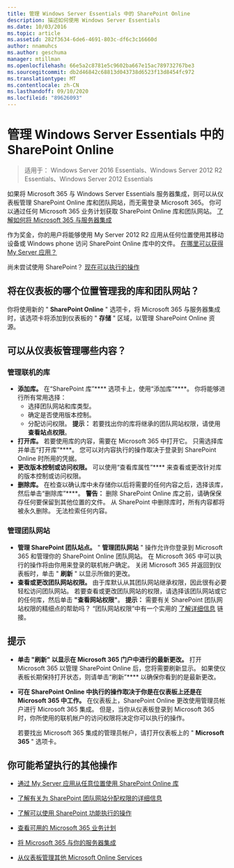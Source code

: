 ```yaml
---
title: 管理 Windows Server Essentials 中的 SharePoint Online
description: 描述如何使用 Windows Server Essentials
ms.date: 10/03/2016
ms.topic: article
ms.assetid: 282f3634-6de6-4691-803c-df6c3c16660d
author: nnamuhcs
ms.author: geschuma
manager: mtillman
ms.openlocfilehash: 66e5a2c8781e5c9602ba667e15ac789732767be3
ms.sourcegitcommit: db2d46842c68813d043738d6523f13d8454fc972
ms.translationtype: MT
ms.contentlocale: zh-CN
ms.lasthandoff: 09/10/2020
ms.locfileid: "89626093"
---
```

# <a name="manage-sharepoint-online-in-windows-server-essentials"></a>管理 Windows Server Essentials 中的 SharePoint Online

>适用于： Windows Server 2016 Essentials、Windows Server 2012 R2 Essentials、Windows Server 2012 Essentials

如果将 Microsoft 365 与 Windows Server Essentials 服务器集成，则可以从仪表板管理 SharePoint Online 库和团队网站，而无需登录 Microsoft 365。 你可以通过任何 Microsoft 365 业务计划获取 SharePoint Online 库和团队网站。 [了解如何将 Microsoft 365 与服务器集成](Manage-Office-365-in-Windows-Server-Essentials.md)

 作为奖金，你的用户将能够使用 My Server 2012 R2 应用从任何位置使用其移动设备或 Windows phone 访问 SharePoint Online 库中的文件。 [在哪里可以获得 My Server 应用？](../use/Use-the-My-Server-App-to-Connect-to-Windows-Server-Essentials.md)

 尚未尝试使用 SharePoint？ [现在可以执行的操作](https://office.microsoft.com/office365-sharepoint-online-enterprise-help/get-started-with-sharepoint-2013-HA102772778.aspx)

## <a name="where-on-the-dashboard-will-i-manage-my-libraries-and-team-sites"></a>将在仪表板的哪个位置管理我的库和团队网站？
 你将使用新的 " **SharePoint Online** " 选项卡，将 Microsoft 365 与服务器集成时，该选项卡将添加到仪表板的 " **存储** " 区域，以管理 SharePoint Online 资源。


## <a name="what-can-i-manage-from-the-dashboard"></a>可以从仪表板管理哪些内容？

### <a name="manage-your-online-libraries"></a>管理联机的库

- **添加库。** 在“SharePoint 库”**** 选项卡上，使用“添加库”****。 你将能够进行所有常用选择：
  - 选择团队网站和库类型。
  - 确定是否使用版本控制。
  - 分配访问权限。
     **提示：** 若要找出你的库将继承的团队网站权限，请使用 **查看站点权限**。
- **打开库。** 若要使用库的内容，需要在 Microsoft 365 中打开它。 只需选择库并单击“打开库”****。 您可以对内容执行的操作取决于登录到 SharePoint Online 时所用的凭据。
- **更改版本控制或访问权限。** 可以使用“查看库属性”**** 来查看或更改针对库的版本控制或访问权限。
- **删除库。** 在检查以确认库中未存储你以后将需要的任何内容之后，选择该库，然后单击“删除库”****。 **警告：** 删除 SharePoint Online 库之前，请确保保存任何要保留到其他位置的文件。 从 SharePoint 中删除库时，所有内容都将被永久删除。 无法检索任何内容。

### <a name="manage-your-team-sites"></a>管理团队网站

- **管理 SharePoint 团队站点。** " **管理团队网站** " 操作允许你登录到 Microsoft 365 和管理你的 SharePoint Online 团队网站。 在 Microsoft 365 中可以执行的操作将由你用来登录的联机帐户确定。 关闭 Microsoft 365 并返回到仪表板时，单击 " **刷新** " 以显示所做的更改。
- **查看或更改团队网站权限。** 由于库默认从其团队网站继承权限，因此很有必要轻松访问团队网站。 若要查看或更改团队网站的权限，请选择该团队网站或它的任何库，然后单击 **"查看网站权限"**。 **提示：** 需要有关 SharePoint 团队网站权限的精细点的帮助吗？ “团队网站权限”中有一个实用的 [了解详细信息](https://office.microsoft.com/office365-sharepoint-online-enterprise-help/introduction-control-user-access-with-permissions-HA102771919.aspx?CTT=5&origin=HA102771924) 链接。

## <a name="tips"></a>提示

-   **单击 "刷新" 以显示在 Microsoft 365 门户中进行的最新更改。** 打开 Microsoft 365 以管理 SharePoint Online 后，您将需要刷新显示。 如果使仪表板长期保持打开状态，则请单击“刷新”**** 以确保你看到的是最新更改。

-   **可在 SharePoint Online 中执行的操作取决于你是在仪表板上还是在 Microsoft 365 中工作。** 在仪表板上，SharePoint Online 更改使用管理员帐户进行 Microsoft 365 集成。 但是，当你从仪表板登录到 Microsoft 365 时，你所使用的联机帐户的访问权限将决定你可以执行的操作。

     若要找出 Microsoft 365 集成的管理员帐户，请打开仪表板上的 " **Microsoft 365** " 选项卡。

## <a name="other-things-you-might-want-to-do"></a>你可能希望执行的其他操作

-   [通过 My Server 应用从任意位置使用 SharePoint Online 库](../use/Use-the-My-Server-App-to-Connect-to-Windows-Server-Essentials.md)

-   [了解有关为 SharePoint 团队网站分配权限的详细信息](https://office.microsoft.com/office365-sharepoint-online-enterprise-help/introduction-control-user-access-with-permissions-HA102771919.aspx?CTT=5&origin=HA102771924)

-   [了解可以使用 SharePoint 功能执行的操作](https://office.microsoft.com/office365-sharepoint-online-enterprise-help/get-started-with-sharepoint-2013-HA102772778.aspx)

-   [查看可用的 Microsoft 365 业务计划](https://office.microsoft.com/business/compare-office-365-for-business-plans-FX102918419.aspx?CR_CC=200061904&WT.srch=1&WT.mc_ID=PS_bing_O365Comm_what-is-office-365-for_Text)

-   [将 Microsoft 365 与你的服务器集成](Manage-Office-365-in-Windows-Server-Essentials.md)

-   [从仪表板管理其他 Microsoft Online Services](Manage-Microsoft-Online-Services-in-Windows-Server-Essentials.md)
